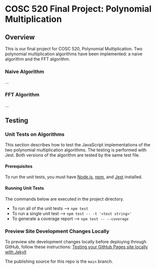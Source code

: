 # COSC 520 Final Project: Polynomial Multiplication

## Overview

This is our final project for COSC 520, Polynomial Multiplication.
Two polynomial multiplication algorithms have been implemented: a naive algorithm and the FFT algorithm.

### Naive Algorithm

...

### FFT Algorithm

...

## Testing

### Unit Tests on Algorithms

This section describes how to test the JavaScript implementations of the two polynomial multiplication algorithms. The testing is performed with Jest. Both versions of the algorithm are tested by the same test file.

#### Prerequisites

To run the unit tests, you must have [Node.js](https://nodejs.org/en/), [npm](https://www.npmjs.com), and [Jest](https://jestjs.io) installed.

#### Running Unit Tests

The commands below are executed in the project directory.

- To run all of the unit tests --> `npm test`
- To run a single unit test --> `npm test -- -t '<test string>'`
- To generate a coverage report --> `npm test -- --coverage`

### Preview Site Development Changes Locally

To preview site development changes locally before deploying through GitHub, follow these instructions:
[Testing your GitHub Pages site locally with Jekyll](https://docs.github.com/en/pages/setting-up-a-github-pages-site-with-jekyll/testing-your-github-pages-site-locally-with-jekyll)

The publishing source for this repo is the `main` branch.

